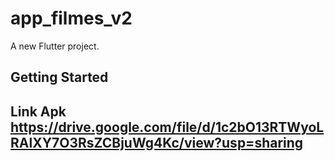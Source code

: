 # app_filmes_v2

A new Flutter project.

## Getting Started
## Link Apk https://drive.google.com/file/d/1c2bO13RTWyoLRAlXY7O3RsZCBjuWg4Kc/view?usp=sharing
